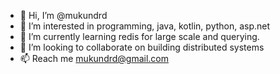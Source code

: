 - 👋 Hi, I’m @mukundrd
- 👀 I’m interested in programming, java, kotlin, python, asp.net
- 🌱 I’m currently learning redis for large scale and querying.
- 💞️ I’m looking to collaborate on building distributed systems
- 📫 Reach me mukundrd@gmail.com

<!---
mukundrd/mukundrd is a ✨ special ✨ repository because its `README.md` (this file) appears on your GitHub profile.
You can click the Preview link to take a look at your changes.
--->
